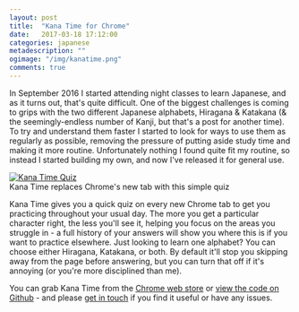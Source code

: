 ```yaml
---
layout: post
title:  "Kana Time for Chrome"
date:   2017-03-18 17:12:00
categories: japanese
metadescription: ""
ogimage: "/img/kanatime.png"
comments: true
---
```


In September 2016 I started attending night classes to learn Japanese, and as it turns out, that's quite difficult. One of the biggest challenges is coming to grips with the two different Japanese alphabets, Hiragana & Katakana (& the seemingly-endless number of Kanji, but that's a post for another time). To try and understand them faster I started to look for ways to use them as regularly as possible, removing the pressure of putting aside study time and making it more routine. Unfortunately nothing I found quite fit my routine, so instead I started building my own, and now I've released it for general use.

<div class="img_row">
  <a href="/img/kanatime.png"><img class="col three" src="/img/kanatime.png" title="Kana Time Quiz"></a>
</div>
<div class="col three caption">
  Kana Time replaces Chrome's new tab with this simple quiz
</div>

Kana Time gives you a quick quiz on every new Chrome tab to get you practicing throughout your usual day. The more you get a particular character right, the less you'll see it, helping you focus on the areas you struggle in - a full history of your answers will show you where this is if you want to practice elsewhere. Just looking to learn one alphabet? You can choose either Hiragana, Katakana, or both. By default it'll stop you skipping away from the page before answering, but you can turn that off if it's annoying (or you're more disciplined than me).

You can grab Kana Time from the [Chrome web store](https://chrome.google.com/webstore/detail/kana-time/ipidfpjpmpcioeaabjejibopbgkdadej) or [view the code on Github](https://github.com/ChrisDBrown/kanatime) - and please [get in touch](https://twitter.com/chrisdeebrown) if you find it useful or have any issues.